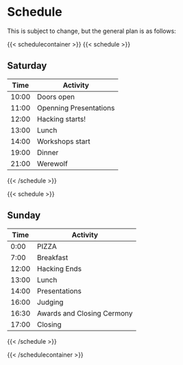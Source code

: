 # Schedule

This is subject to change, but the general plan is as follows:

{{< schedulecontainer >}}
{{< schedule >}}
## Saturday
Time  | Activity
----- | ----------------------- 
10:00 | Doors open
11:00 | Openning Presentations
12:00 | Hacking starts!
13:00 | Lunch
14:00 | Workshops start
19:00 | Dinner
21:00 | Werewolf
{{< /schedule >}}


{{< schedule >}}
## Sunday
Time  | Activity
----- | --------------------------
0:00  | PIZZA
7:00  | Breakfast
12:00 | Hacking Ends
13:00 | Lunch
14:00 | Presentations
16:00 | Judging
16:30 | Awards and Closing Cermony
17:00 | Closing
{{< /schedule >}}

{{< /schedulecontainer >}}
